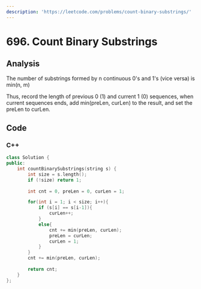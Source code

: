 ```yaml
---
description: 'https://leetcode.com/problems/count-binary-substrings/'
---
```


# 696. Count Binary Substrings

## Analysis

The number of substrings formed by n continuous 0's and 1's \(vice versa\) is min\(n, m\)

Thus, record the length of previous 0 \(1\) and current 1 \(0\) sequences, when current sequences ends, add min\(preLen, curLen\) to the result, and set the preLen to curLen.

## Code

### C++

```cpp
class Solution {
public:
    int countBinarySubstrings(string s) {
        int size = s.length();
        if (!size) return 1;
        
        int cnt = 0, preLen = 0, curLen = 1;

        for(int i = 1; i < size; i++){
            if (s[i] == s[i-1]){
                curLen++;
            }
            else{
                cnt += min(preLen, curLen);
                preLen = curLen;
                curLen = 1;
            }
        }
        cnt += min(preLen, curLen);
        
        return cnt;
    }
};
```

